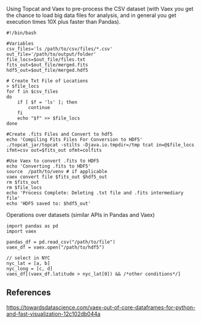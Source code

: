 Using Topcat and Vaex to pre-process the CSV dataset (with Vaex you get the chance to load big data files for analysis, and in general you get execution times 10X plus faster than Pandas).


```
#!/bin/bash

#Variables
csv_files='ls /path/to/csv/files/*.csv'
out_file='/path/to/output/folder'
file_locs=$out_file/files.txt
fits_out=$out_file/merged.fits
hdf5_out=$out_file/merged.hdf5

# Create Txt File of Locations
> $file_locs
for f in $csv_files
do
    if [ $f = 'ls' ]; then
        continue
    fi
    echo "$f" >> $file_locs
done

#Create .fits Files and Convert to hdf5
echo 'Compiling Fits Files For Conversion to HDF5'
./topcat_jar/topcat -stilts -Djava.io.tmpdir=/tmp tcat in=@$file_locs ifmt=csv out=$fits_out ofmt=colfits

#Use Vaex to convert .fits to HDF5
echo 'Converting .fits to HDF5'
source  /path/to/venv # if applicable
vaex convert file $fits_out $hdf5_out
rm $fits_out
rm $file_locs
echo 'Process Complete: Deleting .txt file and .fits intermediary file'
echo 'HDF5 saved to: $hdf5_out'
```

Operations over datasets (similar APIs in Pandas and Vaex)

```
import pandas as pd
import vaex

pandas_df = pd.read_csv("/path/to/file")
vaex_df = vaex.open("/path/to/hdf5")

// select in NYC
nyc_lat = [a, b]
nyc_long = [c, d]
vaes_df[(vaex_df.latitude > nyc_lat[0]) && /*other conditions*/]
```

## References

https://towardsdatascience.com/vaex-out-of-core-dataframes-for-python-and-fast-visualization-12c102db044a
